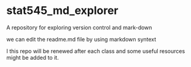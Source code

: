 # stat545_md_explorer
A repository for exploring version control and mark-down

we can edit the readme.md file by using markdown syntext

I this repo will be renewed after each class and some useful resources might be added to it.
